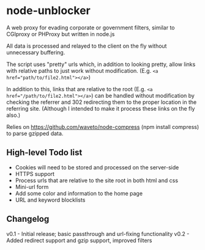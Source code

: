 # node-unblocker

A web proxy for evading corporate or government filters, similar to CGIproxy or PHProxy but written in node.js

All data is processed and relayed to the client on the fly without unnecessary buffering.

The script uses "pretty" urls which, in addition to looking pretty, allow links with relative paths to just work without modification. (E.g. `<a href="path/to/file2.html"></a>`) 

In addition to this, links that are relative to the root (E.g. `<a href="/path/to/file2.html"></a>`) can be handled without modification by checking the referrer and 302 redirecting them to the proper location in the referring site. (Although I intended to make it process these links on the fly also.)

Relies on https://github.com/waveto/node-compress (npm install compress) to parse gzipped data.

## High-level Todo list

* Cookies will need to be stored and processed on the server-side
* HTTPS support
* Process urls that are relative to the site root in both html and css
* Mini-url form
* Add some color and information to the home page
* URL and keyword blocklists


## Changelog

v0.1 - Initial release; basic passthrough and url-fixing functionality
v0.2 - Added redirect support and gzip support, improved filters

